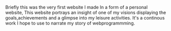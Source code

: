 Briefly this was the very first website I made
In a form of a personal website, This website portrays an insight of one of my visions displaying the goals,achievements
and a glimpse into my leisure activities.
It's a continous work I hope to use to narrate my story of webprogrammming.
